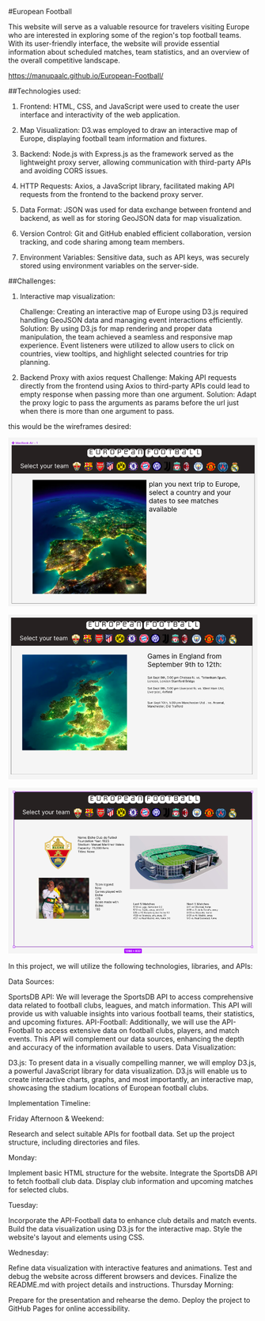 #European Football

This website will serve as a valuable resource for travelers visiting Europe who are interested in exploring some of the region's top football teams. With its user-friendly interface, the website will provide essential information about scheduled matches, team statistics, and an overview of the overall competitive landscape.

https://manupaalc.github.io/European-Football/

##Technologies used:

1.  Frontend: HTML, CSS, and JavaScript were used to create the user interface and interactivity of the web         application.

2.  Map Visualization: D3.was employed to draw an interactive map of Europe, displaying football team information and fixtures.

3.  Backend: Node.js with Express.js as the framework served as the lightweight proxy server, allowing communication with third-party APIs and avoiding CORS issues.

4.  HTTP Requests: Axios, a JavaScript library, facilitated making API requests from the frontend to the backend proxy server.

5.  Data Format: JSON was used for data exchange between frontend and backend, as well as for storing GeoJSON data for map visualization.

6.  Version Control: Git and GitHub enabled efficient collaboration, version tracking, and code sharing among team members.

7.  Environment Variables: Sensitive data, such as API keys, was securely stored using environment variables on the server-side.

##Challenges:

1.  Interactive map visualization:

    Challenge: Creating an interactive map of Europe using D3.js required handling GeoJSON data and managing event interactions efficiently.
    Solution: By using D3.js for map rendering and proper data manipulation, the team achieved a seamless and responsive map experience. Event listeners were utilized to allow users to click on countries, view tooltips, and highlight selected countries for trip planning.

2.  Backend Proxy with axios request
    Challenge: Making API requests directly from the frontend using Axios to third-party APIs could lead to empty response when passing more than one argument.
    Solution: Adapt the proxy logic to pass the arguments as params before the url just when there is more than one argument to pass.

this would be the wireframes desired:

![Wireframe 1](assets/wf1.png)

![Wireframe 2](assets/wf2.png)

![Wireframe 3](assets/wf3.png)



In this project, we will utilize the following technologies, libraries, and APIs:

Data Sources:

SportsDB API: We will leverage the SportsDB API to access comprehensive data related to football clubs, leagues, and match information. This API will provide us with valuable insights into various football teams, their statistics, and upcoming fixtures.
API-Football: Additionally, we will use the API-Football to access extensive data on football clubs, players, and match events. This API will complement our data sources, enhancing the depth and accuracy of the information available to users.
Data Visualization:

D3.js: To present data in a visually compelling manner, we will employ D3.js, a powerful JavaScript library for data visualization. D3.js will enable us to create interactive charts, graphs, and most importantly, an interactive map, showcasing the stadium locations of European football clubs.

Implementation Timeline:

Friday Afternoon & Weekend:

Research and select suitable APIs for football data.
Set up the project structure, including directories and files.

Monday:

Implement basic HTML structure for the website.
Integrate the SportsDB API to fetch football club data.
Display club information and upcoming matches for selected clubs.


Tuesday:

Incorporate the API-Football data to enhance club details and match events.
Build the data visualization using D3.js for the interactive map.
Style the website's layout and elements using CSS.


Wednesday:

Refine data visualization with interactive features and animations.
Test and debug the website across different browsers and devices.
Finalize the README.md with project details and instructions.
Thursday Morning:

Prepare for the presentation and rehearse the demo.
Deploy the project to GitHub Pages for online accessibility.